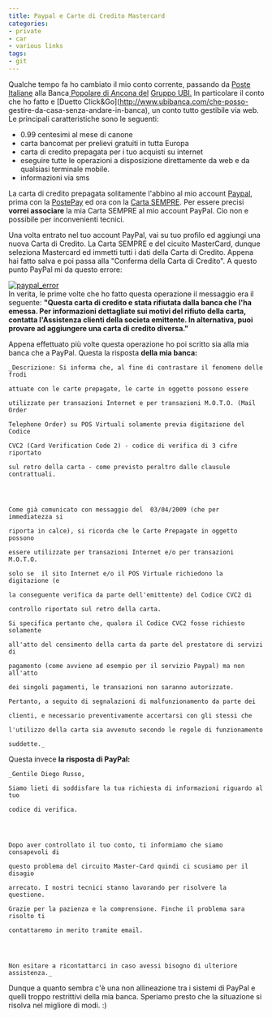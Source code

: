 ```yaml
---
title: Paypal e Carte di Credito Mastercard
categories:
- private
- car
- various links
tags:
- git
---
```

Qualche tempo fa ho cambiato il mio conto corrente, passando da [Poste
Italiane](http://www.poste.it) alla Banca[ Popolare di Ancona
del](http://www.bpa.it/) [Gruppo UBI.](http://www.bpa.it/) In particolare il
conto che ho fatto e [Duetto Click&amp;Go](http://www.ubibanca.com/che-posso-
gestire-da-casa-senza-andare-in-banca), un conto tutto gestibile via web. Le
principali caratteristiche sono le seguenti:

  * 0.99 centesimi al mese di canone
  * carta bancomat per prelievi gratuiti in tutta Europa
  * carta di credito prepagata per i tuo acquisti su internet
  * eseguire tutte le operazioni a disposizione direttamente da web e da qualsiasi terminale mobile.
  * informazioni via sms
  

  
La carta di credito prepagata solitamente l'abbino al mio account
[Paypal](https://www.paypal.com/), prima con la
[PostePay](http://www.poste.it/bancoposta/cartedipagamento/postepay.shtml) ed
ora con la [Carta
SEMPRE](http://www.bpa.it/SIT/public/page.jsp?sez=2545&pag=7169). Per essere
precisi **vorrei associare** la mia Carta SEMPRE al mio account PayPal. Cio
non e possibile per inconvenienti tecnici.

Una volta entrato nel tuo account PayPal, vai su tuo profilo ed aggiungi una
nuova Carta di Credito. La Carta SEMPRE e del cicuito MasterCard, dunque
seleziona Mastercard ed immetti tutti i dati della Carta di Credito. Appena
hai fatto salva e poi passa alla "Conferma della Carta di Credito". A questo
punto PayPal mi da questo errore:

[![paypal_error]({{site.url}}/images/paypal_error.png)  
]({{site.url}}/images/paypal_error.png)In verita, le prime volte che ho fatto
questa operazione il messaggio era il seguente: **"Questa carta di credito e
stata rifiutata dalla banca che l'ha emessa. Per informazioni dettagliate sui
motivi del rifiuto della carta, contatta l'Assistenza clienti della societa
emittente. In alternativa, puoi provare ad aggiungere una carta di credito
diversa."**

Appena effettuato più volte questa operazione ho poi scritto sia alla mia
banca che a PayPal. Questa la risposta **della mia banca:**

    
    
    _Descrizione: Si informa che, al fine di contrastare il fenomeno delle frodi  
    
    attuate con le carte prepagate, le carte in oggetto possono essere  
    
    utilizzate per transazioni Internet e per transazioni M.O.T.O. (Mail Order  
    
    Telephone Order) su POS Virtuali solamente previa digitazione del Codice  
    
    CVC2 (Card Verification Code 2) - codice di verifica di 3 cifre riportato  
    
    sul retro della carta - come previsto peraltro dalle clausule contrattuali.
    
    
    
    
    Come già comunicato con messaggio del  03/04/2009 (che per immediatezza si  
    
    riporta in calce), si ricorda che le Carte Prepagate in oggetto possono  
    
    essere utilizzate per transazioni Internet e/o per transazioni M.O.T.O.  
    
    solo se  il sito Internet e/o il POS Virtuale richiedono la digitazione (e  
    
    la conseguente verifica da parte dell'emittente) del Codice CVC2 di  
    
    controllo riportato sul retro della carta.  
    
    Si specifica pertanto che, qualora il Codice CVC2 fosse richiesto solamente  
    
    all'atto del censimento della carta da parte del prestatore di servizi di  
    
    pagamento (come avviene ad esempio per il servizio Paypal) ma non all'atto  
    
    dei singoli pagamenti, le transazioni non saranno autorizzate.  
    
    Pertanto, a seguito di segnalazioni di malfunzionamento da parte dei  
    
    clienti, e necessario preventivamente accertarsi con gli stessi che  
    
    l'utilizzo della carta sia avvenuto secondo le regole di funzionamento  
    
    suddette._

  
Questa invece **la risposta di PayPal:**

    
    
    _Gentile Diego Russo,  
    
    Siamo lieti di soddisfare la tua richiesta di informazioni riguardo al tuo  
    
    codice di verifica.
    
    
    
    
    Dopo aver controllato il tuo conto, ti informiamo che siamo consapevoli di  
    
    questo problema del circuito Master-Card quindi ci scusiamo per il disagio  
    
    arrecato. I nostri tecnici stanno lavorando per risolvere la questione.  
    
    Grazie per la pazienza e la comprensione. Finche il problema sara risolto ti  
    
    contattaremo in merito tramite email.
    
    
    
    
    Non esitare a ricontattarci in caso avessi bisogno di ulteriore assistenza._

  
Dunque a quanto sembra c'è una non allineazione tra i sistemi di PayPal e
quelli troppo restrittivi della mia banca. Speriamo presto che la situazione
si risolva nel migliore di modi. :)

